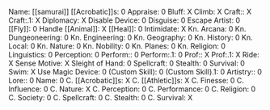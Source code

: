 Name: [[samurai]]
[[Acrobatic]]s: 0
Appraise: 0
Bluff: X
Climb: X
Craft:: X
Craft:.1: X
Diplomacy: X
Disable Device: 0
Disguise: 0
Escape Artist: 0
[[Fly]]: 0
Handle [[Animal]]: X
[[Heal]]: 0
Intimidate: X
Kn. Arcana: 0
Kn. Dungeoneering: 0
Kn. Engineering: 0
Kn. Geography: 0
Kn. History: 0
Kn. Local: 0
Kn. Nature: 0
Kn. Nobility: 0
Kn. Planes: 0
Kn. Religion: 0
Linguistics: 0
Perception: 0
Perform:: 0
Perform:.1: 0
Prof:: X
Prof:.1: X
Ride: X
Sense Motive: X
Sleight of Hand: 0
Spellcraft: 0
Stealth: 0
Survival: 0
Swim: X
Use Magic Device: 0
(Custom Skill): 0
(Custom Skill).1: 0
Artistry:: 0
Lore:: 0
Name: 0
C. [[Acrobatic]]s: X
C. [[Athletic]]s: X
C. Finesse: 0
C. Influence: 0
C. Nature: X
C. Perception: 0
C. Performance: 0
C. Religion: 0
C. Society: 0
C. Spellcraft: 0
C. Stealth: 0
C. Survival: X
